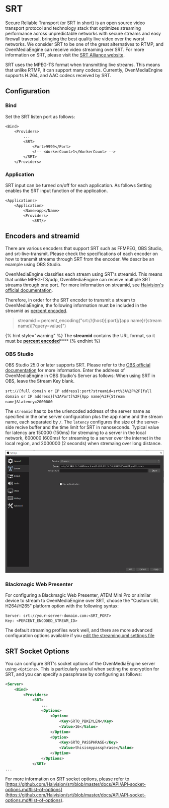 # SRT

Secure Reliable Transport (or SRT in short) is an open source video transport protocol and technology stack that optimizes streaming performance across unpredictable networks with secure streams and easy firewall traversal, bringing the best quality live video over the worst networks. We consider SRT to be one of the great alternatives to RTMP, and OvenMediaEngine can receive video streaming over SRT. For more information on SRT, please visit the [SRT Alliance website](https://www.srtalliance.org).

SRT uses the MPEG-TS format when transmitting live streams. This means that unlike RTMP, it can support many codecs. Currently, OvenMediaEngine supports H.264, and AAC codecs received by SRT.

## Configuration

### Bind

Set the SRT listen port as follows:

```markup
<Bind>
    <Providers>
        ...
        <SRT>
            <Port>9999</Port>
            <!-- <WorkerCount>1</WorkerCount> -->
        </SRT>
    </Providers>
```

### Application

SRT input can be turned on/off for each application. As follows Setting enables the SRT input function of the application.

```markup
<Applications>
    <Application>
        <Name>app</Name>
        <Providers>
            <SRT/>
```

## Encoders and streamid

There are various encoders that support SRT such as FFMPEG, OBS Studio, and srt-live-transmit. Please check the specifications of each encoder on how to transmit streams through SRT from the encoder. We describe an example using OBS Studio.

OvenMediaEngine classifies each stream using SRT's streamid. This means that unlike MPEG-TS/udp, OvenMediaEngine can receive multiple SRT streams through one port. For more information on streamid, see [Haivision's official documentation](https://github.com/Haivision/srt/blob/master/docs/features/access-control.md).

Therefore, in order for the SRT encoder to transmit a stream to OvenMediaEngine, the following information must be included in the streamid as [percent encoded](https://tools.ietf.org/html/rfc3986#section-2.1).

> streamid = percent\_encoding("srt://{host}\[:port]/{app name}/{stream name}\[?query=value]")

{% hint style="warning" %}
The **streamid** contains the URL format, so it must be [**percent encoded**](https://tools.ietf.org/html/rfc3986#section-2.1)\*\*\*\*
{% endhint %}

### OBS Studio

OBS Studio 25.0 or later supports SRT. Please refer to the [OBS official documentation](https://obsproject.com/wiki/Streaming-With-SRT-Protocol) for more information. Enter the address of OvenMediaEngine in OBS Studio's Server as follows: When using SRT in OBS, leave the Stream Key blank.

`srt://{full domain or IP address}:port?streamid=srt%3A%2F%2F{full domain or IP address}[%3APort]%2F{App name}%2F{Stream name}&latency=2000000`

The `streamid` has to be the urlencoded address of the server name as specified in the ome server configuration plus the app name and the stream name, each separated by `/`. The `latency` configures the size of the server-side recive buffer and the time limit for SRT in nanoseconds. Typical value for latency are 150000 (150ms) for stremaing to a server in the local network, 600000 (600ms) for streaming to a server over the internet in the local region, and 2000000 (2 seconds) when stremaing over long distance.

![](<../.gitbook/assets/image (38).png>)

### Blackmagic Web Presenter

For configuring a Blackmagic Web Presenter, ATEM Mini Pro or similar device to stream to OvenMediaEngine over SRT, choose the "Custom URL H264/H265" platform option with the following syntax:

```
Server: srt://your-server-domain.com:<SRT_PORT>
Key: <PERCENT_ENCODED_STREAM_ID>
```

The default streaming profiles work well, and there are more advanced configuration options available if you [edit the streaming.xml settings file](https://airensoft.gitbook.io/ovenmediaengine/v/0.16.4/live-source/srt-beta#blackmagic-web-presenter)

## SRT Socket Options

You can configure SRT's socket options of the OvenMediaEngine server using `<Options>`. This is particularly useful when setting the encryption for SRT, and you can specify a passphrase by configuring as follows:

```xml
<Server>
    <Bind>
        <Providers>
            <SRT>
                ...
                <Options>
                    <Option>
                        <Key>SRTO_PBKEYLEN</Key>
                        <Value>16</Value>
                    </Option>
                    <Option>
                        <Key>SRTO_PASSPHRASE</Key>
                        <Value>thisismypassphrase</Value>
                    </Option>
                </Options>
            </SRT>
...
```

For more information on SRT socket options, please refer to [https://github.com/Haivision/srt/blob/master/docs/API/API-socket-options.md#list-of-options](https://github.com/Haivision/srt/blob/master/docs/API/API-socket-options.md#list-of-options).
